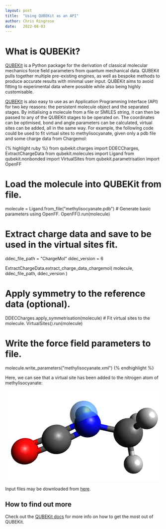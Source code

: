 ```yaml
---
layout: post
title:  "Using QUBEKit as an API"
author: Chris Ringrose
date:   2022-08-03
---
```


# What is QUBEKit?

[QUBEKit][qubekitlink] is a Python package for the derivation of classical molecular mechanics force field parameters from quantum mechanical data. QUBEKit pulls together multiple pre-existing engines, as well as bespoke methods to produce accurate results with minimal user input. QUBEKit aims to avoid fitting to experimental data where possible while also being highly customisable.


[QUBEKit][qubekitlink] is also easy to use as an Application Programming Interface (API) for two key reasons: the persistent molecule object and the separated stages. By initialising a molecule from a file or SMILES string, it can then be passed to any of the QUBEKit stages to be operated on. The coordinates can be optimised, bond and angle parameters can be calculated, virtual sites can be added, all in the same way. For example, the following code could be used to fit virtual sites to methylisocyanate, given only a pdb file and some charge data from Chargemol:


{% highlight ruby %}
from qubekit.charges import DDECCharges, ExtractChargeData
from qubekit.molecules import Ligand
from qubekit.nonbonded import VirtualSites
from qubekit.parametrisation import OpenFF

# Load the molecule into QUBEKit from file.
molecule = Ligand.from_file("methylisocyanate.pdb") # Generate basic parameters using OpenFF.
OpenFF().run(molecule)

# Extract charge data and save to be used in the virtual sites fit.
ddec_file_path = "ChargeMol"
ddec_version = 6

ExtractChargeData.extract_charge_data_chargemol(
    molecule, ddec_file_path, ddec_version
)

# Apply symmetry to the reference data (optional).
DDECCharges.apply_symmetrisation(molecule) # Fit virtual sites to the molecule.
VirtualSites().run(molecule)

# Write the force field parameters to file.
molecule.write_parameters("methylisocyanate.xml")
{% endhighlight %}

Here, we can see that a virtual site has been added to the nitrogen atom of methylisocyanate:

![methylisocyanate-vsite](/assets/methylisocyanate-vsite.png)

Input files may be downloaded from [here](/assets/api-inputs).


## How to find out more

Check out the [QUBEKit docs][qubekitlink] for more info on how to get the most out of QUBEKit.



[qubekitlink]: https://github.com/qubekit/QUBEKit

